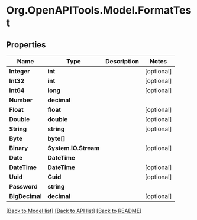 
# Org.OpenAPITools.Model.FormatTest

## Properties

Name | Type | Description | Notes
------------ | ------------- | ------------- | -------------
**Integer** | **int** |  | [optional] 
**Int32** | **int** |  | [optional] 
**Int64** | **long** |  | [optional] 
**Number** | **decimal** |  | 
**Float** | **float** |  | [optional] 
**Double** | **double** |  | [optional] 
**String** | **string** |  | [optional] 
**Byte** | **byte[]** |  | 
**Binary** | **System.IO.Stream** |  | [optional] 
**Date** | **DateTime** |  | 
**DateTime** | **DateTime** |  | [optional] 
**Uuid** | **Guid** |  | [optional] 
**Password** | **string** |  | 
**BigDecimal** | **decimal** |  | [optional] 

[[Back to Model list]](../README.md#documentation-for-models)
[[Back to API list]](../README.md#documentation-for-api-endpoints)
[[Back to README]](../README.md)

